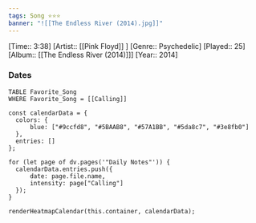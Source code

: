 ```yaml
---
tags: Song ⭐⭐⭐ 
banner: "![[The Endless River (2014).jpg]]"
---
```

[Time:: 3:38]
[Artist:: [[Pink Floyd]] ]
[Genre:: Psychedelic]
[Played:: 25]
[Album:: [[The Endless River (2014)]]]
[Year:: 2014]
### Dates
````dataview
TABLE Favorite_Song
WHERE Favorite_Song = [[Calling]]
````

  ```dataviewjs
const calendarData = { 
	colors: { 
		blue: ["#9ccfd8", "#5BAAB8", "#57A1BB", "#5da8c7", "#3e8fb0"] 
	}, 
	entries: [] 
}; 

for (let page of dv.pages('"Daily Notes"')) { 
	calendarData.entries.push({ 
		date: page.file.name, 
		intensity: page["Calling"]
	}); 
} 

renderHeatmapCalendar(this.container, calendarData);
```
